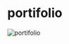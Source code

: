 # portifolio
![portifolio](https://user-images.githubusercontent.com/95185745/176945238-2820d75a-181c-4eee-81e3-5b7939bd64eb.png)

